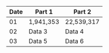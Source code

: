 | Date     | Part 1    | Part 2       |
|----------|-----------|--------------|
| 01       | 1,941,353 |   22,539,317 |
| 02       | Data 3   | Data 4   |
| 03       | Data 5   | Data 6   |
